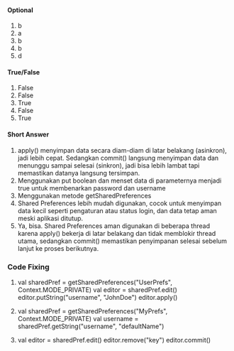#### Optional
1. b
2. a
3. b
4. b
5. d

#### True/False
1. False
2. False
3. True
4. False
5. True

#### Short Answer
1. apply() menyimpan data secara diam-diam di latar belakang (asinkron), jadi lebih cepat. Sedangkan commit() langsung menyimpan data dan menunggu sampai selesai (sinkron), jadi bisa lebih lambat tapi memastikan datanya langsung tersimpan.
2. Menggunakan put boolean dan menset data di parameternya menjadi true untuk membenarkan password dan username
3. Menggunakan metode getSharedPreferences
4. Shared Preferences lebih mudah digunakan, cocok untuk menyimpan data kecil seperti pengaturan atau status login, dan data tetap aman meski aplikasi ditutup.
5. Ya, bisa. Shared Preferences aman digunakan di beberapa thread karena apply() bekerja di latar belakang dan tidak memblokir thread utama, sedangkan commit() memastikan penyimpanan selesai sebelum lanjut ke proses berikutnya.

### Code Fixing
1. 
    val sharedPref = getSharedPreferences("UserPrefs", Context.MODE_PRIVATE)
    val editor = sharedPref.edit()
    editor.putString("username", "JohnDoe")
    editor.apply()

2. 
    val sharedPref = getSharedPreferences("MyPrefs", Context.MODE_PRIVATE)
    val username = sharedPref.getString("username", "defaultName")

3. 
    val editor = sharedPref.edit()
    editor.remove("key")
    editor.commit()

